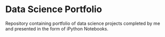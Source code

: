 # Data Science Portfolio
Repository containing portfolio of data science projects completed by me and presented in the form of iPython Notebooks.

